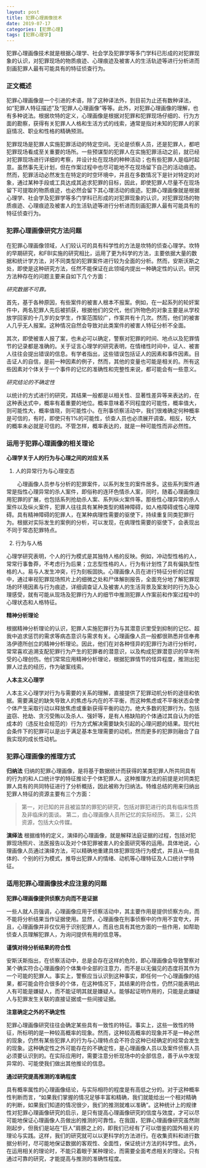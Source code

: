 ```yaml
---
layout: post
title: 犯罪心理画像技术
date: 2019-07-17
categories: [犯罪心理]
tags: [犯罪心理学]
---
```


犯罪心理画像技术就是根据心理学、社会学及犯罪学等多门学科已形成的对犯罪现象的认识，对犯罪现场的物质痕迹、心理痕迹及被害人的生活轨迹等进行分析进而刻画犯罪人最有可能具有的特征侦查行为。

<!-- more -->

### 正文概述 ###

犯罪心理画像是一个引进的术语，除了这种译法外，到目前为止还有数种译法，如“犯罪人特征描述”及“犯罪人心理画像”等等。此外，对犯罪心理画像的理解，也有多种说法。根据坎特的定义，心理画像是根据对犯罪和犯罪现场仔细的、行为方面的勘察，获得有关犯罪人人格和生活方式的线索，通常是指对未知的犯罪人的家庭情况、职业和性格的精确预测。

犯罪现场是犯罪人实施犯罪活动的特定空间。无论是侦察人员，还是犯罪人，都吧犯罪现场看成至关重要的场所。一些预谋型的犯罪人在实施犯罪活动之前，就已经对犯罪现场进行详细的考察，并设计处在现场的种种活动；也有些犯罪人是临时起意。虽然事先无计划，但在作案过程中也尽可能地不在现场留下自己的活动痕迹。然而，犯罪活动必然发生在特定的时空环境中，并且在多数情况下是针对特定的对象，通过某种手段或工具达成其追求犯罪的目标，因此，即使犯罪人尽量不在现场留下可提取的物质痕迹，也必然会留下其心理活动的痕迹。犯罪心理画像就是根据心理学、社会学及犯罪学等多门学科已形成的对犯罪现象的认识，对犯罪现场的物质痕迹、心理痕迹及被害人的生活轨迹等进行分析进而刻画犯罪人最有可能具有的特征侦查行为。

### 犯罪心理画像研究方法问题 ###

在犯罪心理画像领域，人们较认可的具有科学性的方法是坎特的侦查心理学。坎特的早期研究，和FBI实施的研究相比，运用了更为科学的方法，主要依据大量的数据和统计学方法，对不同类型的犯罪案件进行较为全面的分析。然而，安斯沃斯之处，即使是这种研究方法，任然不能保证在此领域内提出一种确定性的认识。研究方法种存在的问题主要来自如下几个方面：

*研究数据不可靠。*

首先，基于各种原因，有些案件的被害人根本不报案。例如，在一起系列的轮奸案件中，两名犯罪人先后被抓获，根据他们的交代，他们所物色的对象主要是从学校放学回家的十几岁的女学生，作案范围较广，作案共有十几次。然而，他们的被害人几乎无人报案。这种情况自然会导致对此类案件的被害人特征分析不全面。

其次，即使被害人报了案，也未必可以确定，警察对犯罪的时间、地点以及犯罪情节的记录都是准确的。关于证言心理学的研究表明，在情绪性时间中，证人、被害人往往会提出错误的信息。有学者指出，这些错误包括证人的因素和事件因素。目击证人的自信，是前一种因素的例子，然而，其他的变量也可能是相关的。所有这些因素对个体关于一个事件的记忆的准确性和完整性来说，都可能会有一些意义。

*研究结论的不确定性*

以统计的方式进行的研究，其结果一般都是以相关性、显著性差异等来表达的，在这种表达式中，概率有着重要的地位。概率意味着不同程度的可能性，概率值大，则可能性大，概率值晓，则可能性小。在刑事侦察活动中，我们很难确定何种概率是可信的，有时，即使只有1%的可能性，侦查人员也必须展开调查。相反，较大的概率未必就是可信的。不管怎样，概率表达的，就是一种可能性而非必然性。

### 运用于犯罪心理画像的相关理论 ###

**心理学关于人的行为与心理之间的对应关系**

1. 人的异常行为与心理变态

　　心理画像人员参与分析的犯罪案件，以系列发生的案件居多。这些系列案件通常是指性心理异常的杀人案件，即俗称的连环色情杀人案，同时，随着心理画像应用犯罪的扩展，也包括系列抢劫杀人案、系列纵火案件等。那些性心理异常的杀人案件以及纵火案件，犯罪人往往具有某种类型的精神障碍，如人格障碍或性心理障碍。具有精神障碍的犯罪人，在某种病理性需要的驱使下，持续重复同类犯罪行为。根据对实际发生的案例的分析，可以发现，在病理性需要的驱使下，会表现出不同于常态犯罪特点。

2. 行为与人格

心理学研究表明，个人的行为模式是其独特人格的反映。例如，冲动型性格的人，常常行事鲁莽，不考虑行为后果；立志型性格的人，行为有计划性了具有偏执型性格的人。易与人发生冲突，行为刻板固执。心理画像人员在进行特征分析的过程中，通过审视犯罪现场照片上的细微之处和尸体解剖报告，全面充分地了解犯罪现场的环境因素与行为痕迹，详细调查证人及被害人的生活背景及案发时的行为及心理感受，就有可能从现场及犯罪行为人的细节中推测犯罪人作案前和作案过程中的心理状态和人格特征。

**精神分析理论**

根据精神分析理论的认识，犯罪人实施犯罪行为与其潜意识里受到抑制的记忆、超我中追求惩罚的需求等病态意识与需求有关。心理画像人员一般都很熟悉并信奉弗洛伊德所创立的精神分析理论。因此，他们在对各种怪异的犯罪行为进行分析时，常常喜欢追溯支配犯罪行为产生的犯罪者的潜意识，以及构成犯罪潜意识的早年所受的心理创伤。他们常常应用精神分析理论，根据犯罪情节的怪异程度，推测出犯罪人过去的经历，作为破案线索。

**人本主义心理学**

人本主义心理学对行为与需要的关系的理解，直接提供了犯罪动机分析的途径和依据。需要满足的缺失导致人的焦虑与内在的不平衡，而这种焦虑或不平衡状态会使个体产生采取行动以释放焦虑或重新获得平衡的动力。绝大多数的犯罪行为，包括盗窃、抢劫、贪污受贿以及杀人、强奸等，是有人格缺陷的个体通过其自认为的低成本的（违反社会规范的）行为方式解决需要缺失引起的心理问题的结果。现代社会条件下的犯罪可以是出于满足基本生理需要的动机，然而更多的犯罪则融合了自我实现的成长性动机。

### 犯罪心理画像的推理方式 ###

**归纳法**
归纳的犯罪心理画像，是将基于数据统计而获得的某类犯罪人所共同具有的行为的和人口统计学的特征推论于个体犯罪人。这种推理方法的前提是对同类犯罪人具有的共同特征进行了分析概括，因此被称为归纳法。特维总结的用来归纳出犯罪人特征的资源主要有三个方面：

> 第一，对已知的并且被监禁的罪犯的研究，包括对罪犯进行的具有临床性质及非临床的面谈。
> 第二，由心理画像人员所记忆的实际经历。
> 第三，公共资源，包括大众传媒。

**演绎法**
根据维特的定义，演绎的心理画像，就是解释法庭证据的过程，包括对犯罪现场照片、法医报告以及对个体犯罪被害人的全面研究等的运用。具体地说，心理画像人员通过演绎方法，可以精确地重建具体犯罪现场行为模式，并且从一些具体的、个别的行为模式，推导出犯罪人的情绪、动机等心理特征及人口统计学特征。

### 适用犯罪心理画像技术应注意的问题 ###

**犯罪心理画像提供侦察方向而不是证据**

一些人就人员强调，心理画像应用于侦察活动中，其主要作用是提供侦察方向，而不能将分析结果当作证据使用。显然，心理画像在刑事侦察中的作用不宜夸大，并且，心理画像并非仅仅用于识别犯罪人，而且也具有其他方面的一些作用，如帮助侦查人员理解犯罪人，为询问提供有用的信息等。

**谨慎对待分析结果的符合性**

安斯沃斯指出，在侦察活动中，总是会存在这样的危险，即心理画像会导致警察对某个确实符合心理画像的个体集中全部的注意力，而不是以无偏见的态度将其作为一个可能的犯罪人。事实上，警察应当认识到这种事实，即任何一个心理画像的结果，都可能会符合很多的个体，在这种情况下，其结果的符合性，仍然只能表明此人有可能是嫌疑人，而不能证明其就是嫌疑人。能够起证明作用的，只能是此嫌疑人与犯罪发生关联的直接证据或一些间接证据。

**注意确定之外的不确定性**

犯罪心理画像研究往往会确定某些具有一致性的特征。事实上，这些一致性的特征，所标明的是一种较高概率的现象。然而，这种较高概率的现象并不是一种必然的现象，仍然有某些犯罪人的行为与心理特点会不符合这种已经确定的经常会发生的现象。这种确定性之外可能存在的不确定性，是心理画像人员以及案件侦察人员必须要认识到的。在实际应用时，需要注意分析现场中的全部信息，善于从中发现异常的、可能使我们做出其他推论的信息。

**通过研究提高推测的准确程度**

具有概率属性的心理画像结论，与实际相符的程度是有高低之分的。对于这种概率性判断而言，“如果我们掌握的情况足够丰富和精确，我们就能给出一个相对精确的判断，如果我们知道的情况很少，我们的推测就难以准确”。这种统计上的规律性对犯罪心理画像研究的启示，是只有提高心理画像研究的信度与效度，才可以尽可能地保证心理画像人员做出的推测的可靠性。在我国，犯罪心理画像研究虽然刚刚起步，但我们是站在“巨人”肩膀之上的，即我们已经有了可以借鉴的国外相关的理论与实践。这样，我们的研究就可以以更科学的方法进行。在收集资料和进行数据分析时，尽可能地保证数据的客观性、全面性，保证统计方法的科学性。此外，在运用相关的理论时，不能只着眼于某种理论，而需要全面考虑相关的理论。只有通过可靠的研究，才能提高与推测的准确性程度。